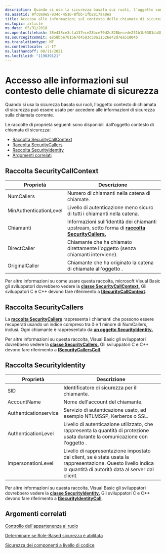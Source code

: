 ```yaml
---
description: Quando si usa la sicurezza basata sui ruoli, l'oggetto contesto di chiamata di sicurezza può essere usato per accedere alle informazioni di sicurezza sulla chiamata corrente.
ms.assetid: 9fc0a9e5-934c-4510-8fbb-1fb2817aa0ea
title: Accesso alle informazioni sul contesto delle chiamate di sicurezza
ms.topic: article
ms.date: 05/31/2018
ms.openlocfilehash: 38e438ce3cfa137ece28bce70d2c820becede231b1b0381da38dd7c6bcc21cb1
ms.sourcegitcommit: e858bbe701567d4583c50a11326e42d7ea51804b
ms.translationtype: MT
ms.contentlocale: it-IT
ms.lasthandoff: 08/11/2021
ms.locfileid: "119639121"
---
```

# <a name="accessing-security-call-context-information"></a>Accesso alle informazioni sul contesto delle chiamate di sicurezza

Quando si usa la sicurezza basata sui ruoli, l'oggetto contesto di chiamata di sicurezza può essere usato per accedere alle informazioni di sicurezza sulla chiamata corrente.

Le raccolte di proprietà seguenti sono disponibili dall'oggetto contesto di chiamata di sicurezza:

-   [Raccolta SecurityCallContext](#securitycallcontext-collection)
-   [Raccolta SecurityCallers](#securitycallers-collection)
-   [Raccolta SecurityIdentity](#securityidentity-collection)
-   [Argomenti correlati](#related-topics)

## <a name="securitycallcontext-collection"></a>Raccolta SecurityCallContext



| Proprietà                          | Descrizione                                                                                                                            |
|-----------------------------------|----------------------------------------------------------------------------------------------------------------------------------------|
| NumCallers<br/>             | Numero di chiamanti nella catena di chiamate.<br/>                                                                                |
| MinAuthenticationLevel<br/> | Livello di autenticazione meno sicuro di tutti i chiamanti nella catena.<br/>                                                          |
| Chiamanti<br/>                | Informazioni sull'identità dei chiamanti upstream, sotto forma di [**raccolta SecurityCallers.**](securitycallers.md)<br/> |
| DirectCaller<br/>           | Chiamante che ha chiamato direttamente l'oggetto (senza chiamanti interviene). <br/>                                                  |
| OriginalCaller<br/>         | Chiamante che ha originato la catena di chiamate all'oggetto . <br/>                                                               |



 

Per altre informazioni su come usare questa raccolta, microsoft Visual Basic gli sviluppatori dovrebbero vedere la [**classe SecurityCallContext.**](securitycallcontext.md) Gli sviluppatori C e C++ devono fare riferimento a [**ISecurityCallContext**](/windows/desktop/api/ComSvcs/nn-comsvcs-isecuritycallcontext).

## <a name="securitycallers-collection"></a>Raccolta SecurityCallers

La [**raccolta SecurityCallers**](securitycallers.md) rappresenta i chiamanti che possono essere recuperati usando un indice compreso tra 0 e 1 minore di NumCallers, inclusi. Ogni chiamante è rappresentato da [**un oggetto SecurityIdentity.**](securityidentity.md)

Per altre informazioni su questa raccolta, Visual Basic gli sviluppatori dovrebbero vedere la [**classe SecurityCallers.**](securitycallers.md) Gli sviluppatori C e C++ devono fare riferimento a [**ISecurityCallersColl**](/windows/desktop/api/ComSvcs/nn-comsvcs-isecuritycallerscoll).

## <a name="securityidentity-collection"></a>Raccolta SecurityIdentity



| Proprietà                         | Descrizione                                                                                                                                                          |
|----------------------------------|----------------------------------------------------------------------------------------------------------------------------------------------------------------------|
| SID<br/>                   | Identificatore di sicurezza per il chiamante.<br/>                                                                                                                   |
| AccountName<br/>           | Nome dell'account del chiamante.<br/>                                                                                                                           |
| Authenticationservice<br/> | Servizio di autenticazione usato, ad esempio NTLMSSP, Kerberos o SSL.<br/>                                                                                       |
| AuthenticationLevel<br/>   | Livello di autenticazione utilizzato, che rappresenta la quantità di protezione usata durante la comunicazione con l'oggetto .<br/>                                         |
| ImpersonationLevel<br/>    | Livello di rappresentazione impostato dal client, se è stata usata la rappresentazione. Questo livello indica la quantità di autorità data al server dal client. <br/> |



 

Per altre informazioni su questa raccolta, Visual Basic gli sviluppatori dovrebbero vedere la [**classe SecurityIdentity.**](securityidentity.md) Gli sviluppatori C e C++ devono fare riferimento a [**ISecurityIdentityColl**](/windows/desktop/api/ComSvcs/nn-comsvcs-isecurityidentitycoll).

## <a name="related-topics"></a>Argomenti correlati

<dl> <dt>

[Controllo dell'appartenenza al ruolo](checking-role-membership.md)
</dt> <dt>

[Determinare se Role-Based sicurezza è abilitata](determining-whether-role-based-security-is-enabled.md)
</dt> <dt>

[Sicurezza dei componenti a livello di codice](programmatic-component-security.md)
</dt> </dl>

 

 




